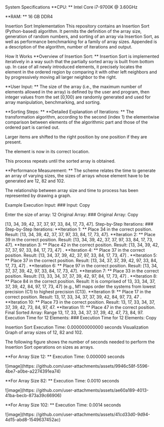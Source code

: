 System Specifications
**CPU: ** Intel Core i7-9700K @ 3.60GHz

**RAM: ** 16 GB DDR4

Insertion Sort Implementation
This repository contains an Insertion Sort (Python-based) algorithm. It permits the definition of the array size, generation of random numbers, and sorting of an array via Insertion Sort, as well as performance benchmarking for a family of array sizes. Appended is a description of the algorithm, number of iterations and output.

How It Works
**Overview of Insertion Sort: **
Insertion Sort is implemented iteratively in a way such that the partially sorted array is built from bottom up. In case of all newly introduced elements, it precisely locates the element in the ordered region by comparing it with other left neighbors and by progressively moving all larger neighbor to the right.

**User Input: **
The size of the array (i.e., the maximum number of elements allowed in the array) is defined by the user and program, then integer values from the set [0,100) are randomly generated and used for array manipulation, benchmarking, and sorting.

**Sorting Steps: **
**Detailed Explanation of Iterations: **
The transformation algorithm, according to the second (index 1) the elementwise comparison between elements of the algorithmic part and those of the ordered part is carried out.

Larger items are shifted to the right position by one position if they are present.

The element is now in its correct location.

This process repeats until the sorted array is obtained.

**Performance Measurement: **
The scheme relates the time to generate an array of varying sizes, the sizes of arrays whose element have to be generated are 12, 82 and 102.

The relationship between array size and time to process has been represented by drawing a graph.

Example Execution
Input: ### Input:
 Copy

Enter the size of array: 12
Original Array: ### Original Array:
 Copy

[13, 34, 39, 42, 37, 37, 97, 33, 84, 17, 73, 47].
Step-by-Step Iterations: ### Step-by-Step Iterations:
**Iteration 1: ** Place 34 in the correct position.
Result: [13, 34, 39, 42, 37, 37, 97, 33, 84, 17, 73, 47].
**Iteration 2: ** Place 39 in the correct position.
Result: [13, 34, 39, 42, 37, 37, 97, 33, 84, 17, 73, 47].
**Iteration 3: ** Place 42 in the correct position.
Result: [13, 34, 39, 42, 37, 37, 97, 33, 84, 17, 73, 47] .
**Iteration 4: ** Place 37 in the correct position.
Result: [13, 34, 37, 39, 42, 37, 97, 33, 84, 17, 73, 47] .
**Iteration 5: ** Place 37 in the correct position.
Result: [13, 34, 37, 37, 39, 42, 97, 33, 84, 17, 73, 47] .
**Iteration 6: ** Place 97 in the correct position.
Result: [13, 34, 37, 37, 39, 42, 97, 33, 84, 17, 73, 47].
**Iteration 7: ** Place 33 in the correct position.
Result: [13, 33, 34, 37, 37, 39, 42, 97, 84, 17, 73, 47] .
**Iteration 8: ** Place 84 in the correct position.
Result: It is comprised of 13, 33, 34, 37, 37, 39, 42, 84, 97, 17, 73, 47] (e.g., M1 maps order the systems from lowest precision (C1) to highest precision (C13).
**Iteration 9: ** Place 17 in the correct position.
Result: 13, 17, 33, 34, 37, 37, 39, 42, 84, 97, 73, 47 .
**Iteration 10: ** Place 73 in the correct position.
Result: 13, 17, 33, 34, 37, 37, 39, 42, 73, 84, 97, 47.
**Iteration 11: ** Place 47 in the correct position.
Final Sorted Array: Range 13, 17, 33, 34, 37, 37, 39, 42, 47, 73, 84, 97.
Execution Time for 12 Elements: ### Execution Time for 12 Elements:
 Copy

Insertion Sort Execution Time: 0.000000000000 seconds
Visualization
Graph of array sizes of 12, 82 and 102.

The following figure shows the number of seconds needed to perform the Insertion Sort operations on sizes as arrays.

**For Array Size 12: **
Execution Time: 0.000000 seconds

![image](https: //github.com/user-attachments/assets/9946c58f-5596-4be7-a0be-a2274391ea74)

**For Array Size 82: **
Execution Time: 0.0010 seconds

![image](https: //github.com/user-attachments/assets/ae60a189-4013-41ba-becb-873a39c66906)

**For Array Size 102: **
Execution Time: 0.0014 seconds

![image](https: //github.com/user-attachments/assets/41cd33d0-9d94-4d15-abd8-1549637452ac)
